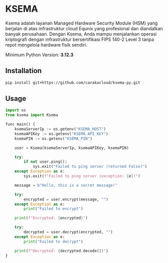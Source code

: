 # KSEMA

Ksema adalah layanan Managed Hardware Security Module (HSM) yang berjalan di atas infrastruktur cloud Equnix yang profesional dan diandalkan banyak perusahaan. Dengan Ksema, Anda mampu menjalankan operasi kriptografi dengan infrastruktur bersertifikasi FIPS 140-2 Level 3 tanpa repot mengelola hardware fisik sendiri.

Minimum Python Version: **3.12.3**

## Installation
```bash
pip install git+https://github.com/carakacloud/ksema-py.git
```

## Usage
```py
import os
from ksema import Ksema

func main() {
	ksemaServerIp := os.getenv("KSEMA_HOST")
	ksemaAPIKey := os.getenv("KSEMA_API_KEY")
	ksemaPIN := os.getenv("KSEMA_PIN")

	user = Ksema(ksemaServerIp, ksemaAPIKey, ksemaPIN)

	try:
        if not user.ping():
            sys.exit("Failed to ping server (returned False)")
    except Exception as e:
        sys.exit(f"Failed to ping server (exception: {e})")

	message = b"Hello, this is a secret message!"

    try:
    	encrypted = user.encrypt(message, "")
    except Exception as e:
		print("Failed to encrypt")

	print(f"Encrypted: {encrypted}")

    try:
    	decrypted = user.decrypt(encrypted, "")
    except Exception as e:
		print("Failed to decrypt")

	print(f"Decrypted: {decrypted.decode()}")
}
```